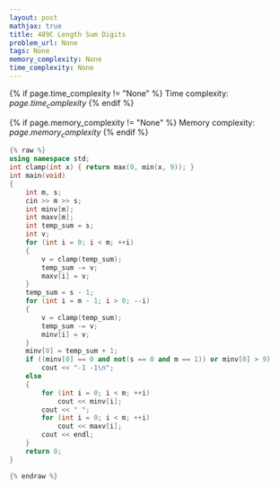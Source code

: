 ```yaml
---
layout: post
mathjax: true
title: 489C Length Sum Digits
problem_url: None
tags: None
memory_complexity: None
time_complexity: None
---
```




{% if page.time_complexity != "None" %}
Time complexity: ${{ page.time_complexity }}$
{% endif %}

{% if page.memory_complexity != "None" %}
Memory complexity: ${{ page.memory_complexity }}$
{% endif %}

```cpp
{% raw %}
using namespace std;
int clamp(int x) { return max(0, min(x, 9)); }
int main(void)
{
    int m, s;
    cin >> m >> s;
    int minv[m];
    int maxv[m];
    int temp_sum = s;
    int v;
    for (int i = 0; i < m; ++i)
    {
        v = clamp(temp_sum);
        temp_sum -= v;
        maxv[i] = v;
    }
    temp_sum = s - 1;
    for (int i = m - 1; i > 0; --i)
    {
        v = clamp(temp_sum);
        temp_sum -= v;
        minv[i] = v;
    }
    minv[0] = temp_sum + 1;
    if ((minv[0] == 0 and not(s == 0 and m == 1)) or minv[0] > 9)
        cout << "-1 -1\n";
    else
    {
        for (int i = 0; i < m; ++i)
            cout << minv[i];
        cout << " ";
        for (int i = 0; i < m; ++i)
            cout << maxv[i];
        cout << endl;
    }
    return 0;
}

{% endraw %}
```